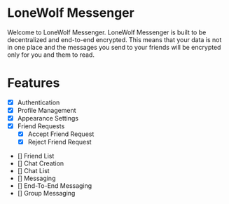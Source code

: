 # LoneWolf Messenger

Welcome to LoneWolf Messenger. LoneWolf Messenger is built to be decentralized and end-to-end encrypted. This means that your data is not in one place and the messages you send to your friends will be encrypted only for you and them to read.

# Features

- [x] Authentication
- [x] Profile Management
- [x] Appearance Settings
- [x] Friend Requests
    - [x] Accept Friend Request
    - [x] Reject Friend Request
- [] Friend List
- [] Chat Creation
- [] Chat List
- [] Messaging
- [] End-To-End Messaging
- [] Group Messaging
